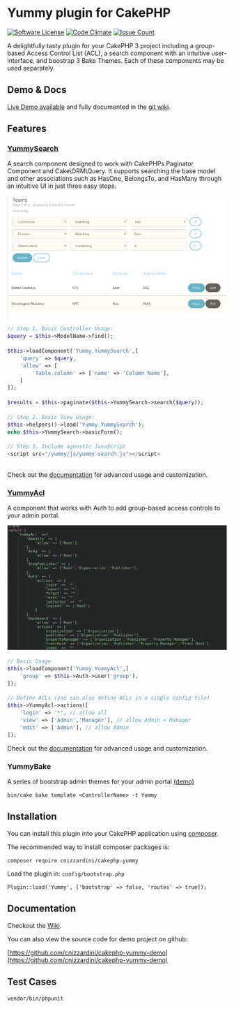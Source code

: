 # Yummy plugin for CakePHP

[![Software License](https://img.shields.io/badge/license-MIT-brightgreen.svg?style=flat-square)](LICENSE.txt)
[![Code Climate](https://codeclimate.com/github/cnizzardini/cakephp-yummy/badges/gpa.svg)](https://codeclimate.com/github/cnizzardini/cakephp-yummy)
[![Issue Count](https://codeclimate.com/github/cnizzardini/cakephp-yummy/badges/issue_count.svg)](https://codeclimate.com/github/cnizzardini/cakephp-yummy)

A delightfully tasty plugin for your CakePHP 3 project including a group-based 
Access Control List (ACL), a search component with an intuitive user-interface, 
and boostrap 3 Bake Themes. Each of these components may be used separately.

## Demo & Docs

[Live Demo available](https://www.cnizz.com/yummy-demo) and fully documented in the [git wiki](https://github.com/cnizzardini/cakephp-yummy/wiki).

## Features

### [YummySearch](https://github.com/cnizzardini/cakephp-yummy/wiki/Yummy-Search)

A search component designed to work with CakePHPs Paginator Component and Cake\ORM\Query. It supports searching the 
base model and other associations such as HasOne, BelongsTo, and HasMany through an intuitive UI in just three easy steps.

![yummy search screenshot](yummy-search.png)

```php
// Step 1. Basic Controller Usage:
$query = $this->ModelName->find();

$this->loadComponent('Yummy.YummySearch',[
    'query' => $query,
    'allow' => [
        'Table.column' => ['name' => 'Column Name'],
    ]
]);

$results = $this->paginate($this->YummySearch->search($query));

// Step 2. Basic View Usage:
$this->helpers()->load('Yummy.YummySearch');
echo $this->YummySearch->basicForm();

// Step 3. Include agnostic JavaScript
<script src="/yummy/js/yummy-search.js"></script>
 
```

Check out the [documentation](https://github.com/cnizzardini/cakephp-yummy/wiki/Yummy-Search) for advanced 
usage and customization. 

### [YummyAcl](https://github.com/cnizzardini/cakephp-yummy/wiki/Yummy-ACL)

A component that works with Auth to add group-based access controls to your admin portal.

![yummy acl screenshot](yummy-acl.png)

```php
// Basic Usage
$this->loadComponent('Yummy.YummyAcl',[
    'group' => $this->Auth->user('group'),
]);

// Define ACLs (you can also define ACLs in a single config file)
$this->YummyAcl->actions([
    'login' => '*', // allow all 
    'view' => ['Admin','Manager'], // allow Admin + Manager
    'edit' => ['Admin'], // allow Admin
]);
```

Check out the [documentation](https://github.com/cnizzardini/cakephp-yummy/wiki/Yummy-ACL) for advanced 
usage and customization. 


### YummyBake

A series of bootstrap admin themes for your admin portal [(demo)](https://www.cnizz.com/yummy-demo/teams)

```
bin/cake bake template <ControllerName> -t Yummy
```

## Installation

You can install this plugin into your CakePHP application using [composer](http://getcomposer.org).

The recommended way to install composer packages is:

```
composer require cnizzardini/cakephp-yummy
```

Load the plugin in: `config/bootstrap.php`

```
Plugin::load('Yummy', ['bootstrap' => false, 'routes' => true]);
```

## Documentation

Checkout the [Wiki](https://github.com/cnizzardini/cakephp-yummy/wiki/).

You can also view the source code for demo project on github:

[https://github.com/cnizzardini/cakephp-yummy-demo](https://github.com/cnizzardini/cakephp-yummy-demo)

## Test Cases
```
vendor/bin/phpunit 
```